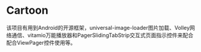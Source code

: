 # Cartoon
该项目有用到Android的开源框架，universal-image-loader图片加载、Volley网络通信、vitamio万能播放器和PagerSlidingTabStrip交互式页面指示控件来配合配合ViewPager控件使用等。
